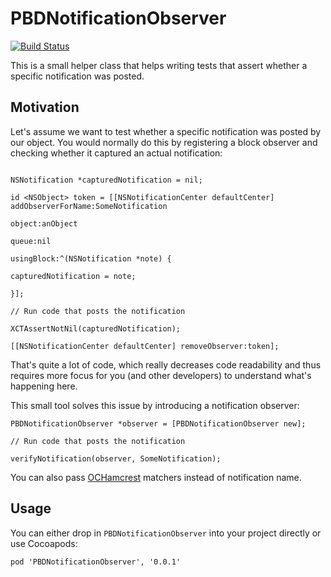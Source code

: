 # PBDNotificationObserver

[![Build Status](https://travis-ci.org/paweldudek/PBDNotificationObserver.svg?branch=master)](https://travis-ci.org/paweldudek/PBDNotificationObserver)

This is a small helper class that helps writing tests that assert whether a specific notification was posted. 

## Motivation

Let's assume we want to test whether a specific notification was posted by our object. You would normally do this by registering a block observer and checking whether it captured an actual notification:

```objc

NSNotification *capturedNotification = nil;

id <NSObject> token = [[NSNotificationCenter defaultCenter] addObserverForName:SomeNotification
                                                                        object:anObject
                                                                         queue:nil
                                                                    usingBlock:^(NSNotification *note) {
                                                                        capturedNotification = note;
                                                                    }];

// Run code that posts the notification

XCTAssertNotNil(capturedNotification);

[[NSNotificationCenter defaultCenter] removeObserver:token];

```

That's quite a lot of code, which really decreases code readability and thus requires more focus for you (and other developers) to understand what's happening here. 

This small tool solves this issue by introducing a notification observer:

```objc
PBDNotificationObserver *observer = [PBDNotificationObserver new];

// Run code that posts the notification

verifyNotification(observer, SomeNotification);
```

You can also pass [OCHamcrest](https://github.com/hamcrest/OCHamcrest) matchers instead of notification name. 

## Usage

You can either drop in `PBDNotificationObserver` into your project directly or use Cocoapods:

```
pod 'PBDNotificationObserver', '0.0.1'
```
